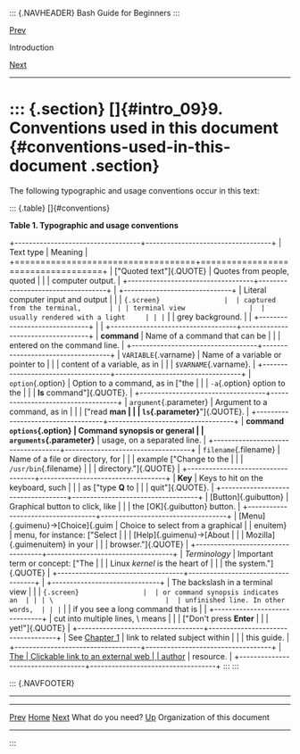 ::: {.NAVHEADER}
Bash Guide for Beginners
:::

[Prev](intro_08.md)

Introduction

[Next](intro_10.md)

------------------------------------------------------------------------

::: {.section}
[]{#intro_09}9. Conventions used in this document {#conventions-used-in-this-document .section}
=================================================

The following typographic and usage conventions occur in this text:

::: {.table}
[]{#conventions}

**Table 1. Typographic and usage conventions**

+-----------------------------------+-----------------------------------+
| Text type                         | Meaning                           |
+===================================+===================================+
| [\"Quoted text\"]{.QUOTE}         | Quotes from people, quoted        |
|                                   | computer output.                  |
+-----------------------------------+-----------------------------------+
| +------------------------------+  | Literal computer input and output |
| | ``` {.screen}                |  | captured from the terminal,       |
| | terminal view                |  | usually rendered with a light     |
| | ```                          |  | grey background.                  |
| +------------------------------+  |                                   |
+-----------------------------------+-----------------------------------+
| **command**                       | Name of a command that can be     |
|                                   | entered on the command line.      |
+-----------------------------------+-----------------------------------+
| `VARIABLE`{.varname}              | Name of a variable or pointer to  |
|                                   | content of a variable, as in      |
|                                   | `$VARNAME`{.varname}.             |
+-----------------------------------+-----------------------------------+
| `option`{.option}                 | Option to a command, as in [\"the |
|                                   | `-a`{.option} option to the       |
|                                   | **ls** command\"]{.QUOTE}.        |
+-----------------------------------+-----------------------------------+
| `argument`{.parameter}            | Argument to a command, as in      |
|                                   | [\"read **man                     |
|                                   | `ls`{.parameter}**\"]{.QUOTE}.    |
+-----------------------------------+-----------------------------------+
| **command `options`{.option}      | Command synopsis or general       |
| `arguments`{.parameter}**         | usage, on a separated line.       |
+-----------------------------------+-----------------------------------+
| `filename`{.filename}             | Name of a file or directory, for  |
|                                   | example [\"Change to the          |
|                                   | `/usr/bin`{.filename}             |
|                                   | directory.\"]{.QUOTE}             |
+-----------------------------------+-----------------------------------+
| **Key**                           | Keys to hit on the keyboard, such |
|                                   | as [\"type **Q** to               |
|                                   | quit\"]{.QUOTE}.                  |
+-----------------------------------+-----------------------------------+
| [Button]{.guibutton}              | Graphical button to click, like   |
|                                   | the [OK]{.guibutton} button.      |
+-----------------------------------+-----------------------------------+
| [Menu]{.guimenu}-\>[Choice]{.guim | Choice to select from a graphical |
| enuitem}                          | menu, for instance: [\"Select     |
|                                   | [Help]{.guimenu}-\>[About         |
|                                   | Mozilla]{.guimenuitem} in your    |
|                                   | browser.\"]{.QUOTE}               |
+-----------------------------------+-----------------------------------+
| *Terminology*                     | Important term or concept: [\"The |
|                                   | Linux *kernel* is the heart of    |
|                                   | the system.\"]{.QUOTE}            |
+-----------------------------------+-----------------------------------+
| +------------------------------+  | The backslash in a terminal view  |
| | ``` {.screen}                |  | or command synopsis indicates an  |
| | \                            |  | unfinished line. In other words,  |
| | ```                          |  | if you see a long command that is |
| +------------------------------+  | cut into multiple lines, \\ means |
|                                   | [\"Don\'t press **Enter**         |
|                                   | yet!\"]{.QUOTE}                   |
+-----------------------------------+-----------------------------------+
| See [Chapter 1](chap_01.md)     | link to related subject within    |
|                                   | this guide.                       |
+-----------------------------------+-----------------------------------+
| [The                              | Clickable link to an external web |
| author](http://tille.garrels.be)  | resource.                         |
+-----------------------------------+-----------------------------------+
:::
:::

::: {.NAVFOOTER}

------------------------------------------------------------------------

  ----------------------- -------------------- -------------------------------
  [Prev](intro_08.md)    [Home](index.md)            [Next](intro_10.md)
  What do you need?          [Up](f32.md)      Organization of this document
  ----------------------- -------------------- -------------------------------
:::
